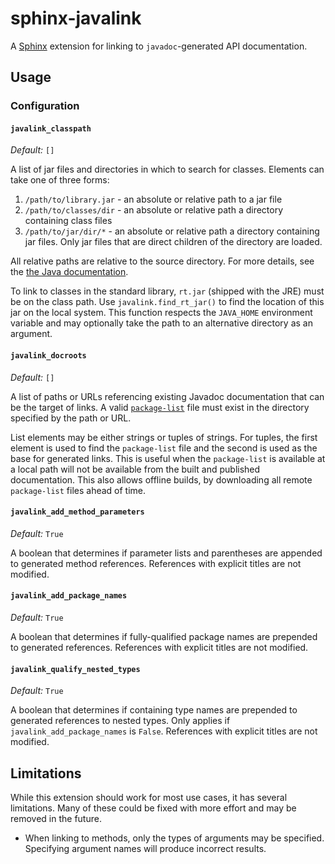 # sphinx-javalink

A [Sphinx][sphinx] extension for linking to `javadoc`-generated API
documentation.

## Usage

### Configuration

#### `javalink_classpath`

_Default:_ `[]`

A list of jar files and directories in which to search for classes. Elements
can take one of three forms:

1. `/path/to/library.jar` - an absolute or relative path to a jar file
2. `/path/to/classes/dir` - an absolute or relative path a directory containing
   class files
3. `/path/to/jar/dir/*` - an absolute or relative path a directory containing
   jar files. Only jar files that are direct children of the directory are
   loaded.

All relative paths are relative to the source directory. For more details, see
the [the Java documentation][classpath].

To link to classes in the standard library, `rt.jar` (shipped with the JRE)
must be on the class path. Use `javalink.find_rt_jar()` to find the location of
this jar on the local system. This function respects the `JAVA_HOME` environment
variable and may optionally take the path to an alternative directory as an
argument.

#### `javalink_docroots`

_Default:_ `[]`

A list of paths or URLs referencing existing Javadoc documentation that can be
the target of links. A valid [`package-list`][packagelist] file must exist in
the directory specified by the path or URL.

List elements may be either strings or tuples of strings. For tuples, the first
element is used to find the `package-list` file and the second is used as the
base for generated links. This is useful when the `package-list` is available
at a local path will not be available from the built and published
documentation. This also allows offline builds, by downloading all remote
`package-list` files ahead of time.

#### `javalink_add_method_parameters`

_Default:_ `True`

A boolean that determines if parameter lists and parentheses are appended to
generated method references. References with explicit titles are not modified.

#### `javalink_add_package_names`

_Default:_ `True`

A boolean that determines if fully-qualified package names are prepended to
generated references. References with explicit titles are not modified.

#### `javalink_qualify_nested_types`

_Default:_ `True`

A boolean that determines if containing type names are prepended to generated
references to nested types. Only applies if `javalink_add_package_names` is
`False`.  References with explicit titles are not modified.

## Limitations

While this extension should work for most use cases, it has several
limitations. Many of these could be fixed with more effort and may be removed
in the future.

* When linking to methods, only the types of arguments may be specified.
  Specifying argument names will produce incorrect results.

[sphinx]: http://sphinx-doc.org/
[classpath]: http://docs.oracle.com/javase/7/docs/technotes/tools/windows/classpath.html
[packagelist]: http://docs.oracle.com/javase/7/docs/technotes/tools/windows/javadoc.html#linkpackagelist
